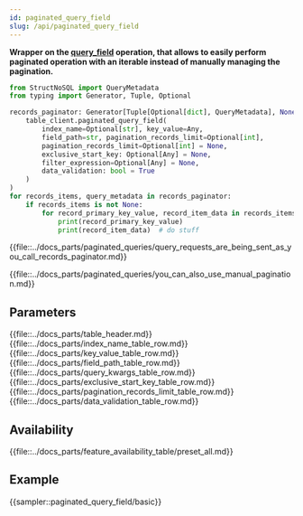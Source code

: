 ```yaml
---
id: paginated_query_field
slug: /api/paginated_query_field
---
```


**Wrapper on the [query_field](../api/query_field.md) operation, that allows to easily perform 
paginated operation with an iterable instead of manually managing the pagination.**

```python
from StructNoSQL import QueryMetadata
from typing import Generator, Tuple, Optional

records_paginator: Generator[Tuple[Optional[dict], QueryMetadata], None, None] = (
    table_client.paginated_query_field(
        index_name=Optional[str], key_value=Any,
        field_path=str, pagination_records_limit=Optional[int],
        pagination_records_limit=Optional[int] = None,
        exclusive_start_key: Optional[Any] = None,
        filter_expression=Optional[Any] = None,
        data_validation: bool = True
    )
)
for records_items, query_metadata in records_paginator:
    if records_items is not None:
        for record_primary_key_value, record_item_data in records_items.items():
            print(record_primary_key_value)
            print(record_item_data)  # do stuff
```

{{file::../docs_parts/paginated_queries/query_requests_are_being_sent_as_you_call_records_paginator.md}}

{{file::../docs_parts/paginated_queries/you_can_also_use_manual_pagination.md}}

## Parameters
{{file::../docs_parts/table_header.md}}
{{file::../docs_parts/index_name_table_row.md}}
{{file::../docs_parts/key_value_table_row.md}}
{{file::../docs_parts/field_path_table_row.md}}
{{file::../docs_parts/query_kwargs_table_row.md}}
{{file::../docs_parts/exclusive_start_key_table_row.md}}
{{file::../docs_parts/pagination_records_limit_table_row.md}}
{{file::../docs_parts/data_validation_table_row.md}}

## Availability
{{file::../docs_parts/feature_availability_table/preset_all.md}}

## Example
{{sampler::paginated_query_field/basic}}
 